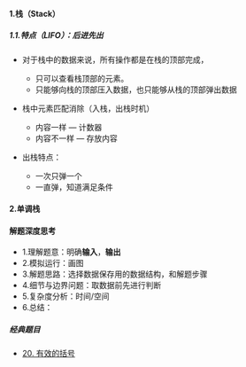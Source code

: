#### 1.栈（Stack）

##### 1.1.特点（LIFO）：后进先出

- 对于栈中的数据来说，所有操作都是在栈的顶部完成，
  - 只可以查看栈顶部的元素。
  - 只能够向栈的顶部压入数据，也只能够从栈的顶部弹出数据

- 栈中元素匹配消除（入栈，出栈时机）
  - 内容一样 — 计数器
  - 内容不一样 — 存放内容

- 出栈特点：
  - 一次只弹一个
  - 一直弹，知道满足条件

#### 2.单调栈













#### 解题深度思考

- 1.理解题意：明确**输入**，**输出**
- 2.模拟运行：画图
- 3.解题思路：选择数据保存用的数据结构，和解题步骤
- 4.细节与边界问题：取数据前先进行判断
- 5.复杂度分析：时间/空间
- 6.总结：

##### 经典题目
- [20. 有效的括号](https://leetcode-cn.com/problems/valid-parentheses/)

